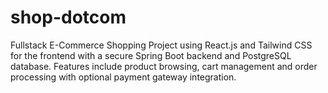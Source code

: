 # shop-dotcom
Fullstack E-Commerce Shopping Project using React.js  and Tailwind CSS for the frontend with a secure Spring Boot backend and PostgreSQL database. Features include product browsing, cart management  and order processing with optional payment gateway integration.
